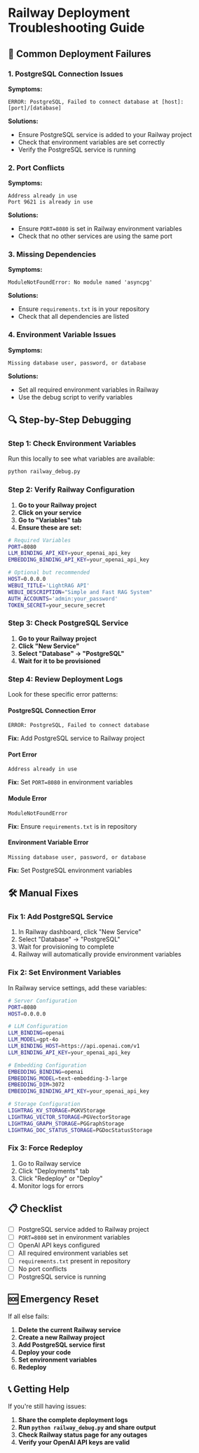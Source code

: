 # Railway Deployment Troubleshooting Guide

## 🚨 Common Deployment Failures

### 1. PostgreSQL Connection Issues

**Symptoms:**
```
ERROR: PostgreSQL, Failed to connect database at [host]:[port]/[database]
```

**Solutions:**
- Ensure PostgreSQL service is added to your Railway project
- Check that environment variables are set correctly
- Verify the PostgreSQL service is running

### 2. Port Conflicts

**Symptoms:**
```
Address already in use
Port 9621 is already in use
```

**Solutions:**
- Ensure `PORT=8080` is set in Railway environment variables
- Check that no other services are using the same port

### 3. Missing Dependencies

**Symptoms:**
```
ModuleNotFoundError: No module named 'asyncpg'
```

**Solutions:**
- Ensure `requirements.txt` is in your repository
- Check that all dependencies are listed

### 4. Environment Variable Issues

**Symptoms:**
```
Missing database user, password, or database
```

**Solutions:**
- Set all required environment variables in Railway
- Use the debug script to verify variables

## 🔍 Step-by-Step Debugging

### Step 1: Check Environment Variables

Run this locally to see what variables are available:

```bash
python railway_debug.py
```

### Step 2: Verify Railway Configuration

1. **Go to your Railway project**
2. **Click on your service**
3. **Go to "Variables" tab**
4. **Ensure these are set:**

```bash
# Required Variables
PORT=8080
LLM_BINDING_API_KEY=your_openai_api_key
EMBEDDING_BINDING_API_KEY=your_openai_api_key

# Optional but recommended
HOST=0.0.0.0
WEBUI_TITLE='LightRAG API'
WEBUI_DESCRIPTION="Simple and Fast RAG System"
AUTH_ACCOUNTS='admin:your_password'
TOKEN_SECRET=your_secure_secret
```

### Step 3: Check PostgreSQL Service

1. **Go to your Railway project**
2. **Click "New Service"**
3. **Select "Database" → "PostgreSQL"**
4. **Wait for it to be provisioned**

### Step 4: Review Deployment Logs

Look for these specific error patterns:

#### PostgreSQL Connection Error
```
ERROR: PostgreSQL, Failed to connect database
```
**Fix:** Add PostgreSQL service to Railway project

#### Port Error
```
Address already in use
```
**Fix:** Set `PORT=8080` in environment variables

#### Module Error
```
ModuleNotFoundError
```
**Fix:** Ensure `requirements.txt` is in repository

#### Environment Variable Error
```
Missing database user, password, or database
```
**Fix:** Set PostgreSQL environment variables

## 🛠️ Manual Fixes

### Fix 1: Add PostgreSQL Service

1. In Railway dashboard, click "New Service"
2. Select "Database" → "PostgreSQL"
3. Wait for provisioning to complete
4. Railway will automatically provide environment variables

### Fix 2: Set Environment Variables

In Railway service settings, add these variables:

```bash
# Server Configuration
PORT=8080
HOST=0.0.0.0

# LLM Configuration
LLM_BINDING=openai
LLM_MODEL=gpt-4o
LLM_BINDING_HOST=https://api.openai.com/v1
LLM_BINDING_API_KEY=your_openai_api_key

# Embedding Configuration
EMBEDDING_BINDING=openai
EMBEDDING_MODEL=text-embedding-3-large
EMBEDDING_DIM=3072
EMBEDDING_BINDING_API_KEY=your_openai_api_key

# Storage Configuration
LIGHTRAG_KV_STORAGE=PGKVStorage
LIGHTRAG_VECTOR_STORAGE=PGVectorStorage
LIGHTRAG_GRAPH_STORAGE=PGGraphStorage
LIGHTRAG_DOC_STATUS_STORAGE=PGDocStatusStorage
```

### Fix 3: Force Redeploy

1. Go to Railway service
2. Click "Deployments" tab
3. Click "Redeploy" or "Deploy"
4. Monitor logs for errors

## 📋 Checklist

- [ ] PostgreSQL service added to Railway project
- [ ] `PORT=8080` set in environment variables
- [ ] OpenAI API keys configured
- [ ] All required environment variables set
- [ ] `requirements.txt` present in repository
- [ ] No port conflicts
- [ ] PostgreSQL service is running

## 🆘 Emergency Reset

If all else fails:

1. **Delete the current Railway service**
2. **Create a new Railway project**
3. **Add PostgreSQL service first**
4. **Deploy your code**
5. **Set environment variables**
6. **Redeploy**

## 📞 Getting Help

If you're still having issues:

1. **Share the complete deployment logs**
2. **Run `python railway_debug.py` and share output**
3. **Check Railway status page for any outages**
4. **Verify your OpenAI API keys are valid**
